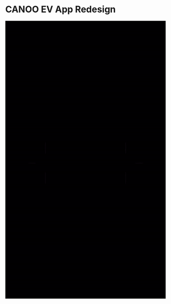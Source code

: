# CANOO EV App Redesign
![Canoo App Remake](https://github.com/MattMarquise/CANOO-ev-app-redesign/blob/main/canooappremake.gif)
